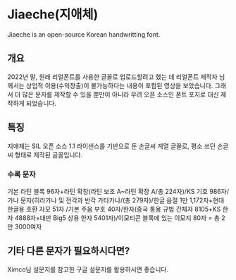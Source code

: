 # Jiaeche(지애체)

Jiaeche is an open-source Korean handwritting font.

## 개요

2022년 말, 원래 리얼폰트를 사용한 글꼴로 업로드할려고 했는 데 리얼폰트 제작자 님께서는 상업적 이용(수익창출)이 불가능하다는 내용이 포함된 영상을 보았습니다.
그래서 더 많은 문자를 제작할 수 있을 뿐만이 아니라 무려 오픈 소스인 폰트 포지로 대신 제작하게 되었습니다.

## 특징

지애체는 SIL 오픈 소스 1.1 라이센스를 기반으로 둔 손글씨 계열 글꼴로, 평소 쓰던 손글씨 형태로 제작된 글꼴입니다. 

### 수록 문자

기본 라틴 블록 96자+라틴 확장(라틴 보조 A~라틴 확장 A/총 224자)/KS 기호 986자/가나 문자(히라가나 및 전각과 반각 가타카나/(총 279자)/한글 음절 1만 1,172자+현대 한글용 호환 자모 51자
/기본 주음 부호 40자/한자(중국 통용 규범 간체자 8105+KS 한자 4888자+대만 Big5 상용 한자 5401자)/이모티콘 블록에 있는 이모지 80자 = 총 2만 3000여자

## 기타 다른 문자가 필요하시다면?

Ximco님 설문지를 참고한 구글 설문지를 활용하시면 좋습니다.
